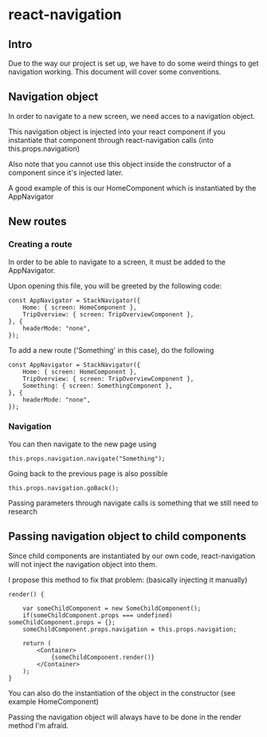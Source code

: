 # react-navigation
## Intro
Due to the way our project is set up, we have to do some weird things to get navigation working. This document will cover some conventions.

## Navigation object
In order to navigate to a new screen, we need acces to a navigation object.

This navigation object is injected into your react component if you instantiate that component through react-navigation calls (into this.props.navigation)

Also note that you cannot use this object inside the constructor of a component since it's injected later.

A good example of this is our HomeComponent which is instantiated by the AppNavigator

## New routes

### Creating a route

In order to be able to navigate to a screen, it must be added to the AppNavigator.

Upon opening this file, you will be greeted by the following code:

```
const AppNavigator = StackNavigator({
    Home: { screen: HomeComponent },
    TripOverview: { screen: TripOverviewComponent },
}, {
    headerMode: "none",
});
```

To add a new route ('Something' in this case), do the following

```
const AppNavigator = StackNavigator({
    Home: { screen: HomeComponent },
    TripOverview: { screen: TripOverviewComponent },
    Something: { screen: SomethingComponent },
}, {
    headerMode: "none",
});
```

### Navigation

You can then navigate to the new page using
```
this.props.navigation.navigate("Something");
```

Going back to the previous page is also possible
```
this.props.navigation.goBack();
```

Passing parameters through navigate calls is something that we still need to research

## Passing navigation object to child components

Since child components are instantiated by our own code, react-navigation will not inject the navigation object into them.

I propose this method to fix that problem: (basically injecting it manually)

```
render() {

	var someChildComponent = new SomeChildComponent();
    if(someChildComponent.props === undefined) someChildComponent.props = {};
    someChildComponent.props.navigation = this.props.navigation;

	return (
    	<Container>
        	{someChildComponent.render()}
        </Container>
    );
}
```

You can also do the instantiation of the object in the constructor (see example HomeComponent)


Passing the navigation object will always have to be done in the render method I'm afraid.
